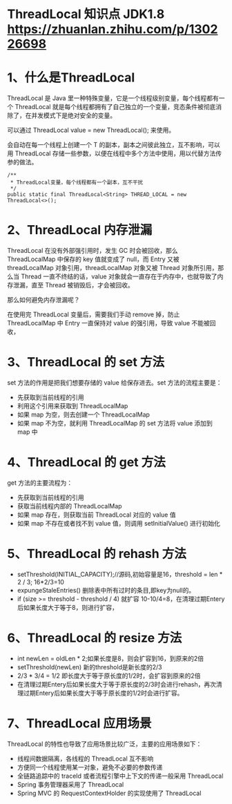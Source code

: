 # ThreadLocal 知识点 JDK1.8 https://zhuanlan.zhihu.com/p/130226698
# 1、什么是ThreadLocal
ThreadLocal 是 Java 里一种特殊变量，它是一个线程级别变量，每个线程都有一个 ThreadLocal 就是每个线程都拥有了自己独立的一个变量，竞态条件被彻底消除了，在并发模式下是绝对安全的变量。

可以通过 ThreadLocal<T> value = new ThreadLocal<T>(); 来使用。

会自动在每一个线程上创建一个 T 的副本，副本之间彼此独立，互不影响，可以用 ThreadLocal 存储一些参数，以便在线程中多个方法中使用，用以代替方法传参的做法。

    /**
     * ThreadLocal变量，每个线程都有一个副本，互不干扰
     */
    public static final ThreadLocal<String> THREAD_LOCAL = new ThreadLocal<>();
    
# 2、ThreadLocal 内存泄漏
ThreadLocal 在没有外部强引用时，发生 GC 时会被回收，那么 ThreadLocalMap 中保存的 key 值就变成了 null，而 Entry 又被 threadLocalMap 对象引用，threadLocalMap 对象又被 Thread 对象所引用，那么当 Thread 一直不终结的话，value 对象就会一直存在于内存中，也就导致了内存泄漏，直至 Thread 被销毁后，才会被回收。

那么如何避免内存泄漏呢？

在使用完 ThreadLocal 变量后，需要我们手动 remove 掉，防止 ThreadLocalMap 中 Entry 一直保持对 value 的强引用，导致 value 不能被回收，

# 3、ThreadLocal 的 set 方法

set 方法的作用是把我们想要存储的 value 给保存进去。set 方法的流程主要是：

* 先获取到当前线程的引用
* 利用这个引用来获取到 ThreadLocalMap
* 如果 map 为空，则去创建一个 ThreadLocalMap
* 如果 map 不为空，就利用 ThreadLocalMap 的 set 方法将 value 添加到 map 中

# 4、ThreadLocal 的 get 方法

get 方法的主要流程为：

* 先获取到当前线程的引用
* 获取当前线程内部的 ThreadLocalMap
* 如果 map 存在，则获取当前 ThreadLocal 对应的 value 值
* 如果 map 不存在或者找不到 value 值，则调用 setInitialValue() 进行初始化

# 5、ThreadLocal 的 rehash 方法

* setThreshold(INITIAL_CAPACITY);//源码,初始容量是16，threshold = len * 2 / 3; 16*2/3=10
* expungeStaleEntries() 删除表中所有过时的条目,即key为null的。
* if (size >= threshold - threshold / 4) 就扩容 10-10/4=8，在清理过期Entery后如果长度大于等于8，则进行扩容，

# 6、ThreadLocal 的 resize 方法
* int newLen = oldLen * 2;如果长度是8，则会扩容到16，到原来的2倍
* setThreshold(newLen) 新的threshold是新长度的2/3
* 2/3 * 3/4 = 1/2 即长度大于等于原长度的1/2时，会扩容到原来的2倍
* 在清理过期Entery后如果长度大于等于原长度的2/3时会进行rehash，再次清理过期Entery后如果长度大于等于原长度的1/2时会进行扩容。

# 7、ThreadLocal 应用场景
ThreadLocal 的特性也导致了应用场景比较广泛，主要的应用场景如下：

* 线程间数据隔离，各线程的 ThreadLocal 互不影响
* 方便同一个线程使用某一对象，避免不必要的参数传递
* 全链路追踪中的 traceId 或者流程引擎中上下文的传递一般采用 ThreadLocal
* Spring 事务管理器采用了 ThreadLocal
* Spring MVC 的 RequestContextHolder 的实现使用了 ThreadLocal
